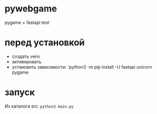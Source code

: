 # pywebgame
pygame + fastapi test

# перед установкой
* создать venv
* активировать
* установить зависимости: `python3 -m pip install -U fastapi uvicorn pygame

# запуск
Из каталога src: `python3 main.py`
